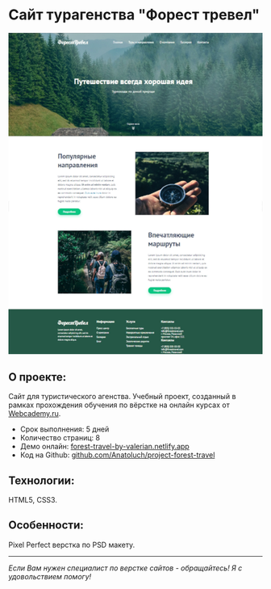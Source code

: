 # Сайт турагенства "Форест тревел"

[![Скриншот проекта](img/project-forest.jpg)](https://forest-travel-by-valerian.netlify.app/)

## О проекте:

Сайт для туристического агенства. Учебный проект, созданный в рамках прохождения обучения по вёрстке на онлайн курсах от [Webcademy.ru](https://webcademy.ru/).

* Срок выполнения: 5 дней
* Количество страниц: 8
* Демо онлайн: [forest-travel-by-valerian.netlify.app](https://forest-travel-by-valerian.netlify.app/)
* Код на Github: [github.com/Anatoluch/project-forest-travel](https://github.com/Anatoluch/project-forest-travel)

## Технологии:

HTML5, CSS3.

## Особенности:

Pixel Perfect верстка по PSD макету.
___
_Если Вам нужен специалист по верстке сайтов - обращайтесь! Я с удовольствием помогу!_
